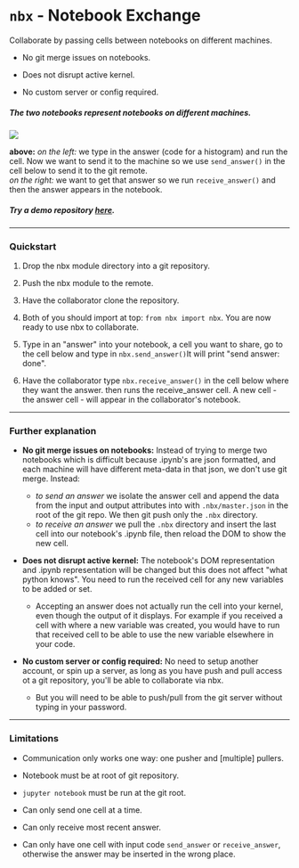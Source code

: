 # `nbx` - Notebook Exchange
Collaborate by passing cells between notebooks on different machines.

  - No git merge issues on notebooks.
  
  - Does not disrupt active kernel.
  
  - No custom server or config required.

##### The two notebooks represent notebooks on different machines.
<img src='./docs/assets/quick-graph-2.gif'/>

**above:** 
*on the left:* we type in the answer (code for a histogram) and run the cell. Now we want to send it to the machine so we use `send_answer()` in the cell below to send it to the git remote. <br>
*on the right:* we want to get that answer so we run `receive_answer()` and then the answer appears in the notebook.

##### Try a demo repository [here](https://github.com/sutt/nbx-demo-1).
------------------------------
### Quickstart

   1. Drop the nbx module directory into a git repository.
  
   2. Push the nbx module to the remote.

   3. Have the collaborator clone the repository. 
  
   4. Both of you should import at top: `from nbx import nbx`. You are now ready to use nbx to collaborate.
   
   5. Type in an "answer" into your notebook, a cell you want to share, go to the cell below and type in `nbx.send_answer()`It will print "send answer: done". 

   6. Have the collaborator type `nbx.receive_answer()` in the cell below where they want the answer. then runs the receive_answer cell. A new cell - the answer cell - will appear in the collaborator's notebook.

---------------------------------------------

### Further explanation

  - **No git merge issues on notebooks:**
   Instead of trying to merge two notebooks which is difficult because .ipynb's are json formatted, and each machine will have different meta-data in that json, we don't use git merge. Instead:
    - *to send an answer* we isolate the answer cell and append the data from the input and output attributes into with `.nbx/master.json` in the root of the git repo. We then git push only the `.nbx` directory. 
    - *to receive an answer*  we pull the `.nbx` directory and insert the last cell into our notebook's .ipynb file, then reload the DOM to show the new cell.
    

  - **Does not disrupt active kernel:** The notebook's DOM representation and .ipynb representation will be changed but this does not affect "what python knows". You need to run the received cell for any new variables to be added or set.
    - Accepting an answer does not actually run the cell into your kernel, even though the output of it displays. For example if you received a cell with where a new variable was created, you would have to run that received cell to be able to use the new variable elsewhere in your code.

  
  - **No custom server or config required:** No need to setup another account, or spin up a server, as long as you have push and pull access ot a git repository, you'll be able to collaborate via nbx.
    - But you will need to be able to push/pull from the git server without typing in your password.
   

---------------------------------------------
### Limitations

 - Communication only works one way: one pusher and \[multiple] pullers.

 - Notebook must be at root of git repository.

 - `jupyter notebook` must be run at the git root.

 - Can only send one cell at a time.

 - Can only receive most recent answer.

 - Can only have one cell with input code `send_answer` or `receive_answer`, otherwise the answer may be inserted in the wrong place.

